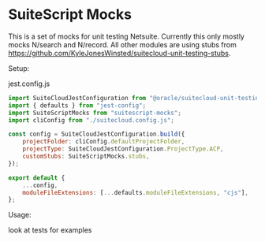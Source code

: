 # SuiteScript Mocks

This is a set of mocks for unit testing Netsuite. Currently this only mostly mocks N/search and N/record. All other modules are using stubs from https://github.com/KyleJonesWinsted/suitecloud-unit-testing-stubs.


Setup:

  
jest.config.js
```js
import SuiteCloudJestConfiguration from "@oracle/suitecloud-unit-testing/jest-configuration/SuiteCloudJestConfiguration.js";
import { defaults } from "jest-config";
import SuiteScriptMocks from "suitescript-mocks";
import cliConfig from "./suitecloud.config.js";

const config = SuiteCloudJestConfiguration.build({
	projectFolder: cliConfig.defaultProjectFolder,
	projectType: SuiteCloudJestConfiguration.ProjectType.ACP,
	customStubs: SuiteScriptMocks.stubs,
});

export default {
	...config,
	moduleFileExtensions: [...defaults.moduleFileExtensions, "cjs"],
};
```

Usage:

look at tests for examples